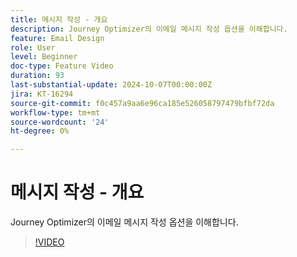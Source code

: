```yaml
---
title: 메시지 작성 - 개요
description: Journey Optimizer의 이메일 메시지 작성 옵션을 이해합니다.
feature: Email Design
role: User
level: Beginner
doc-type: Feature Video
duration: 93
last-substantial-update: 2024-10-07T00:00:00Z
jira: KT-16294
source-git-commit: f0c457a9aa6e96ca185e526058797479bfbf72da
workflow-type: tm+mt
source-wordcount: '24'
ht-degree: 0%

---
```



# 메시지 작성 - 개요

Journey Optimizer의 이메일 메시지 작성 옵션을 이해합니다.

>[!VIDEO](https://video.tv.adobe.com/v/3432685/?learn=on)
